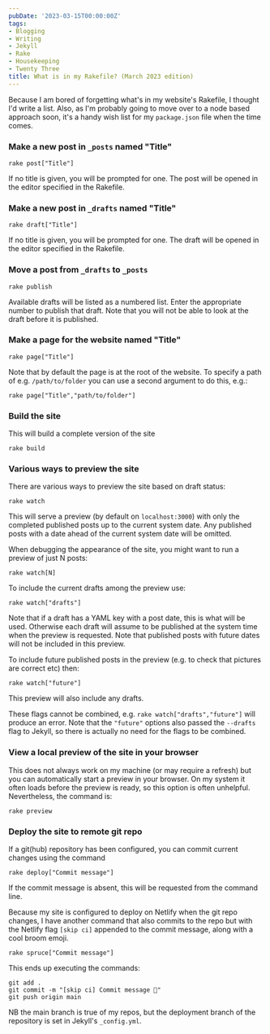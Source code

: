 ```yaml
---
pubDate: '2023-03-15T00:00:00Z'
tags:
- Blogging
- Writing
- Jekyll
- Rake
- Housekeeping
- Twenty Three
title: What is in my Rakefile? (March 2023 edition)
---
```

Because I am bored of forgetting what's in my website's Rakefile, I thought I'd write a list. Also, as I'm probably going to move over to a node based approach soon, it's a handy wish list for my `package.json` file when the time comes.

### Make a new post in `_posts` named "Title"

```rake post["Title"]```

If no title is given, you will be prompted for one. The post will be opened in the editor specified in the Rakefile.

### Make a new post in `_drafts` named "Title"


```rake draft["Title"]```

If no title is given, you will be prompted for one. The draft will be opened in the editor specified in the Rakefile.

### Move a post from `_drafts` to `_posts`

```rake publish```

Available drafts will be listed as a numbered list. Enter the appropriate number to publish that draft. Note that you will not be able to look at the draft before it is published. 

### Make a page for the website named "Title"

```rake page["Title"]```

Note that by default the page is at the root of the website. To specify a path of e.g. `/path/to/folder` you can use a second argument to do this, e.g.:

```rake page["Title","path/to/folder"]```

### Build the site

This will build a complete version of the site

```rake build```

### Various ways to preview the site

There are various ways to preview the site based on draft status:

```rake watch```

This will serve a preview (by default on `localhost:3000`) with only the completed published posts up to the current system date. Any published posts with a date ahead of the current system date will be omitted.

When debugging the appearance of the site, you might want to run a preview of just N posts:


```rake watch[N]```

To include the current drafts among the preview use:

```rake watch["drafts"]```

Note that if a draft has a YAML key with a post date, this is what will be used. Otherwise each draft will assume to be published at the system time when the preview is requested. Note that published posts with future dates will not be included in this preview.

To include future published posts in the preview (e.g. to check that pictures are correct etc) then:

```rake watch["future"]```

This preview will also include any drafts.

These flags cannot be combined, e.g. `rake watch["drafts","future"]` will produce an error. Note that the `"future"` options also passed the `--drafts` flag to Jekyll, so there is actually no need for the flags to be combined.

### View a local preview of the site in your browser

This does not always work on my machine (or may require a refresh) but you can automatically start a preview in your browser. On my system it often loads before the preview is ready, so this option is often unhelpful. Nevertheless, the command is:

```rake preview```

### Deploy the site to remote git repo

If a git(hub) repository has been configured, you can commit current changes using the command

```rake deploy["Commit message"]```

If the commit message is absent, this will be requested from the command line.

Because my site is configured to deploy on Netlify when the git repo changes, I have another command that also commits to the repo but with the Netlify flag `[skip ci]` appended to the commit message, along with a cool broom emoji.

```rake spruce["Commit message"]```

This ends up executing the commands:
```
git add .
git commit -m "[skip ci] Commit message 🧹"
git push origin main
```

NB the main branch is true of my repos, but the deployment branch of the repository is set in Jekyll's `_config.yml`.